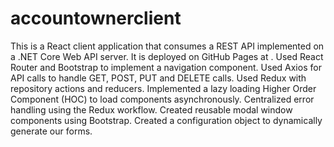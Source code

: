 # accountownerclient
This is a React client application that consumes a REST API implemented on a .NET Core Web API server. It is deployed on GitHub Pages at .
Used React Router and Bootstrap to implement a navigation component.
Used Axios for API calls to handle GET, POST, PUT and DELETE calls.
Used Redux with repository actions and reducers.
Implemented a lazy loading Higher Order Component (HOC) to load components asynchronously.
Centralized error handling using the Redux workflow.
Created reusable modal window components using Bootstrap.
Created a configuration object to dynamically generate our forms.
